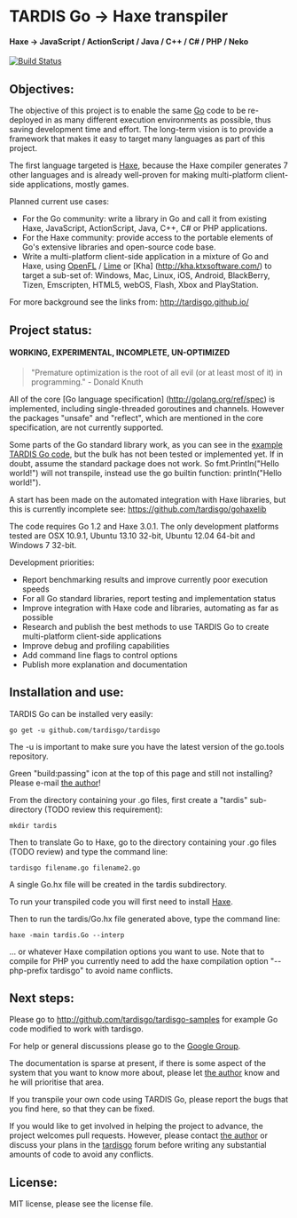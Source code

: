 # TARDIS Go -> Haxe transpiler

#### Haxe -> JavaScript / ActionScript / Java / C++ / C# / PHP / Neko

[![Build Status](https://travis-ci.org/tardisgo/tardisgo.png?branch=master)](https://travis-ci.org/tardisgo/tardisgo)

## Objectives:
The objective of this project is to enable the same [Go](http://golang.org) code to be re-deployed in  as many different execution environments as possible, thus saving development time and effort. 
The long-term vision is to provide a framework that makes it easy to target many languages as part of this project.

The first language targeted is [Haxe](http://haxe.org), because the Haxe compiler generates 7 other languages and is already well-proven for making multi-platform client-side applications, mostly games. 

Planned current use cases: 
- For the Go community: write a library in Go and call it from  existing Haxe, JavaScript, ActionScript, Java, C++, C# or PHP applications. 
- For the Haxe community: provide access to the portable elements of Go's extensive libraries and open-source code base.
- Write a multi-platform client-side application in a mixture of Go and Haxe, using [OpenFL](http://openfl.org) / [Lime](https://github.com/openfl/lime) or [Kha] (http://kha.ktxsoftware.com/) to target a sub-set of: 
Windows,
Mac,
Linux,
iOS,
Android,
BlackBerry,
Tizen,
Emscripten,
HTML5,
webOS,
Flash,
Xbox and PlayStation.

For more background see the links from: http://tardisgo.github.io/

## Project status: 
####  WORKING, EXPERIMENTAL, INCOMPLETE,  UN-OPTIMIZED

> "Premature optimization is the root of all evil (or at least most of it) in programming." - Donald Knuth

All of the core [Go language specification] (http://golang.org/ref/spec) is implemented, including single-threaded goroutines and channels. However the packages "unsafe" and "reflect", which are mentioned in the core specification, are not currently supported. 


Some parts of the Go standard library work, as you can see in the [example TARDIS Go code](http://github.com/tardisgo/tardisgo-samples), but the bulk has not been  tested or implemented yet. If in doubt, assume the standard package does not work. So fmt.Println("Hello world!") will not transpile, instead use the go builtin function: println("Hello world!").  

A start has been made on the automated integration with Haxe libraries, but this is currently incomplete see: https://github.com/tardisgo/gohaxelib

The code requires Go 1.2 and Haxe 3.0.1. The only development platforms tested are OSX 10.9.1, Ubuntu 13.10 32-bit, Ubuntu 12.04 64-bit and Windows 7 32-bit. 

Development priorities:
- Report benchmarking results and  improve currently poor execution speeds
- For all Go standard libraries, report testing and implementation status
- Improve integration with Haxe code and libraries, automating as far as possible
- Research and publish the best methods to use TARDIS Go to create multi-platform client-side applications
- Improve debug and profiling capabilities
- Add command line flags to control options
- Publish more explanation and documentation

## Installation and use:
 
TARDIS Go can be installed very easily:
```
go get -u github.com/tardisgo/tardisgo
```
The -u is important to make sure you have the latest version of the go.tools repository. 

Green "build:passing" icon at the top of this page and still not installing? Please e-mail [the author](https://github.com/elliott5)!

From the directory containing your .go files, first create a "tardis" sub-directory (TODO review this requirement):
```
mkdir tardis
```
Then to translate Go to Haxe, go to the directory containing your .go files (TODO review) and type the command line: 
```
tardisgo filename.go filename2.go
``` 
A single Go.hx file will be created in the tardis subdirectory.

To run your transpiled code you will first need to install [Haxe](http://haxe.org).

Then to run the tardis/Go.hx file generated above, type the command line: 
```
haxe -main tardis.Go --interp
```
... or whatever Haxe compilation options you want to use. Note that to compile for PHP you currently need to add the haxe compilation option "--php-prefix tardisgo" to avoid name conflicts.

## Next steps:
Please go to http://github.com/tardisgo/tardisgo-samples for example Go code modified to work with tardisgo.

For help or general discussions please go to the [Google Group](https://groups.google.com/d/forum/tardisgo). 

The documentation is sparse at present, if there is some aspect of the system that you want to know more about, please let [the author](https://github.com/elliott5) know and he will prioritise that area.

If you transpile your own code using TARDIS Go, please report the bugs that you find here, so that they can be fixed.

If you would like to get involved in helping the project to advance, the project welcomes pull requests. However, please contact [the author](https://github.com/elliott5) or discuss your plans in the [tardisgo](https://groups.google.com/d/forum/tardisgo) forum before writing any substantial amounts of code to avoid any conflicts. 

## License:
MIT license, please see the license file.